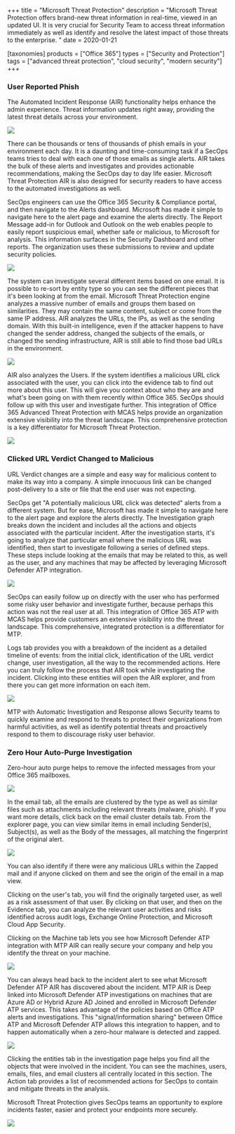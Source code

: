 +++
title = "Microsoft Threat Protection"
description = "Microsoft Threat Protection offers brand-new threat information in real-time, viewed in an updated UI. It is very crucial for Security Team to access threat information immediately as well as identify and resolve the latest impact of those threats to the enterprise. "
date = 2020-01-21

[taxonomies]
products = ["Office 365"]
types = ["Security and Protection"]
tags = ["advanced threat protection", "cloud security", "modern security"]
+++

### User Reported Phish

The Automated Incident Response (AIR) functionality helps
enhance the admin experience. Threat information updates right away,
providing the latest threat details across your environment.

![](https://o365hq.com/images/659.png)

There can be thousands or tens of thousands of phish emails in your
environment each day. It is a daunting and time-consuming task if a
SecOps teams tries to deal with each one of those emails as single
alerts. AIR takes the bulk of these alerts and investigates and
provides actionable recommendations, making the SecOps day to day life
easier. Microsoft Threat Protection AIR is also designed for
security readers to have access to the automated investigations as well.

SecOps engineers can use the Office 365 Security & Compliance portal,
and then navigate to the Alerts dashboard. Microsoft has made it simple
to navigate here to the alert page and examine the alerts directly. The
Report Message add-in for Outlook and Outlook on the web enables people
to easily report suspicious email, whether safe or malicious, to
Microsoft for analysis. This information surfaces in the Security
Dashboard and other reports. The organization uses these submissions to
review and update security policies.

![](https://o365hq.com/images/662.png)

The system can investigate several different items based on one email.
It is possible to re-sort by entity type so you can see the different
pieces that it's been looking at from the email. Microsoft Threat
Protection engine analyzes a massive number of emails and groups them
based on similarities. They may contain the same content, subject or
come from the same IP address. AIR analyzes the URLs,
the IPs, as well as the sending domain. With this built-in intelligence,
even if the attacker happens to have changed the sender address, changed
the subjects of the emails, or changed the sending infrastructure,
AIR is still able to find those bad URLs in the
environment.

![](https://o365hq.com/images/661.png)

AIR also analyzes the Users. If the system identifies a
malicious URL click associated with the user, you can click
into the evidence tab to find out more about this user. This will give
you context about who they are and what's been going on with them
recently within Office 365. SecOps should follow up with this user and
investigate further. This integration of Office 365 Advanced Threat
Protection with MCAS helps provide an organization extensive
visibility into the threat landscape. This comprehensive protection is a
key differentiator for Microsoft Threat Protection.

![](https://o365hq.com/images/660.png)

### Clicked URL Verdict Changed to Malicious

URL Verdict changes are a simple and easy way for malicious
content to make its way into a company. A simple innocuous link can be
changed post-delivery to a site or file that the end user was not
expecting.

SecOps get "A potentially malicious URL click was detected"
alerts from a different system. But for ease, Microsoft has made it
simple to navigate here to the alert page and explore the alerts
directly. The Investigation graph breaks down the incident and includes
all the actions and objects associated with the particular incident.
After the investigation starts, it's going to analyze that particular
email where the malicious URL was identified, then start to
investigate following a series of defined steps. These steps include
looking at the emails that may be related to this, as well as the user,
and any machines that may be affected by leveraging Microsoft Defender
ATP integration.

![](https://o365hq.com/images/663.png)

SecOps can easily follow up on directly with the user who has performed
some risky user behavior and investigate further, because perhaps this
action was not the real user at all. This integration of Office 365
ATP with MCAS helps provide customers an extensive
visibility into the threat landscape. This comprehensive, integrated
protection is a differentiator for MTP.

Logs tab provides you with a breakdown of the incident as a detailed
timeline of events: from the initial click, identification of the
URL verdict change, user investigation, all the way to the
recommended actions. Here you can truly follow the process that
AIR took while investigating the incident. Clicking into these
entities will open the AIR explorer, and from there you can get
more information on each item.

![](https://o365hq.com/images/664.png)

MTP with Automatic Investigation and Response allows Security
teams to quickly examine and respond to threats to protect their
organizations from harmful activities, as well as identify potential
threats and proactively respond to them to discourage risky user
behavior.

### Zero Hour Auto-Purge Investigation

Zero-hour auto purge helps to remove the infected messages from your
Office 365 mailboxes.

![](https://o365hq.com/images/667.png)

In the email tab, all the emails are clustered by the type as well as
similar files such as attachments including relevant threats (malware,
phish). If you want more details, click back on the email cluster
details tab. From the explorer page, you can view similar items in email
including Sender(s), Subject(s), as well as the Body of the messages,
all matching the fingerprint of the original alert.

![](https://o365hq.com/images/665.png)

You can also identify if there were any malicious URLs within
the Zapped mail and if anyone clicked on them and see the origin of the
email in a map view.

Clicking on the user's tab, you will find the originally targeted user,
as well as a risk assessment of that user. By clicking on that user, and
then on the Evidence tab, you can analyze the relevant user activities
and risks identified across audit logs, Exchange Online Protection, and
Microsoft Cloud App Security.

Clicking on the Machine tab lets you see how Microsoft Defender
ATP integration with MTP AIR can really
secure your company and help you identify the threat on your machine.

![](https://o365hq.com/images/666.png)

You can always head back to the incident alert to see what Microsoft
Defender ATP AIR has discovered about the incident.
MTP AIR is Deep linked into Microsoft Defender
ATP investigations on machines that are Azure AD or Hybrid
Azure AD Joined and enrolled in Microsoft Defender ATP
services. This takes advantage of the policies based on Office
ATP alerts and investigations. This "signal/information
sharing" between Office ATP and Microsoft Defender ATP
allows this integration to happen, and to happen automatically when a
zero-hour malware is detected and zapped.

![](https://o365hq.com/images/668.png)

Clicking the entities tab in the investigation page helps you find all
the objects that were involved in the incident. You can see the
machines, users, emails, files, and email clusters all centrally located
in this section. The Action tab provides a list of recommended actions
for SecOps to contain and mitigate threats in the analysis.

Microsoft Threat Protection gives SecOps teams an opportunity to explore
incidents faster, easier and protect your endpoints more securely.

![](https://o365hq.com/images/669.png)